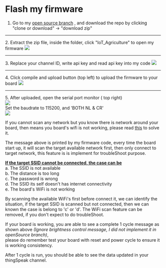 <h1>Flash my firmware</h1>

1. Go to my [open source branch](https://github.com/Raydivine/IoT-of-Modern-Agriculture/tree/openSource) , and download the repo by clicking "clone or download" -> "download zip"
<hr/>
2. Extract the zip file, inside the folder, click "IoT_Agriculture" to open my firmware

   <img src="https://github.com/Raydivine/IoT-of-Modern-Agriculture/blob/master/Doc/Image/Arduino/project%20file.PNG" />
<hr/>
3. Replace your channel ID, write api key and read api key into my code
   
   <img src="https://github.com/Raydivine/IoT-of-Modern-Agriculture/blob/master/Doc/Image/Arduino/Replace%20id%20and%20key.PNG"/>   
<hr/>   
4. Click compile and upload button (top left) to upload the firmware to your board
  
   <img src="https://github.com/Raydivine/IoT-of-Modern-Agriculture/blob/master/Doc/Image/Arduino/compile%20and%20upload.PNG" />
<hr/>
5. After uploaded, open the serial port monitor ( top right)
   <br/>
   <img src="https://github.com/Raydivine/IoT-of-Modern-Agriculture/blob/master/Doc/Image/Arduino/serial%20monitor.PNG"/>
   <br/>
   Set the baudrate to 115200, and 'BOTH NL & CR' 
   <br/>
   
   <img src="https://github.com/Raydivine/IoT-of-Modern-Agriculture/blob/master/Doc/Image/Arduino/Print%20out%20message.PNG"/>
   <br/>
   
   If you cannot scan any network but you know there is network around your board, then means you board's wifi is not working, please      read [this](https://github.com/Raydivine/IoT-of-Modern-Agriculture/blob/master/Doc/Solve%20WiFi%20issue.md) to solve it.
   <br/>
   
   The message above is printed by my firmware code, every time the board start up, it will scan the target available network first,        then only connect to target network, this feature is is implement for troubleShoot purpose.
   <br/>
   
   <b><ins>If the target SSID cannot be connected, the case can be</ins></b><br/>
   a. The SSID is not available<br/>
   b. The distance is too long<br/>
   c. The password is wrong<br/>
   d. The SSID its self doesn't has internet connectivity<br/>
   e. The board's WiFi is not working<br/>
  
   By scanning the available WiFi's first before connect it, we can identify the situation, if the target SSID is scanned but not          connected, then we can known the case is belong to 'c' or 'd'. The WiFi scan feature can be removed, if you don't expect to do troubleShoot.
   <br/>
   
   If your board is working, you are able to see a complete 1 cycle message as shown above <i>(Ignore brightness control message, I  did not implement it in openSource branch)</i>, 
   <br/>
   please do remember test your board with reset and power cycle to ensure it is working consistency.
   <br/>
  
   After 1 cycle is run, you should be able to see the data updated in your thingSpeak channel.
